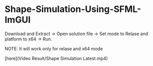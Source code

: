 # Shape-Simulation-Using-SFML-ImGUI

Download and Extract -> Open solution file -> Set mode to Relase and platform to x64 -> Run.

NOTE: It will work only for relase and x64 mode

[here](Video Result/Shape Simulation Latest.mp4)
